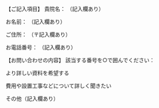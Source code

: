 【ご記入項目】
貴院名： （記入欄あり）

お名前： （記入欄あり）

ご住所： （〒記入欄あり）

お電話番号： （記入欄あり）

【お問い合わせの内容】
該当する番号を○で囲んでください：

より詳しい資料を希望する

費用や設置工事などについて詳しく聞きたい

その他（記入欄あり）

